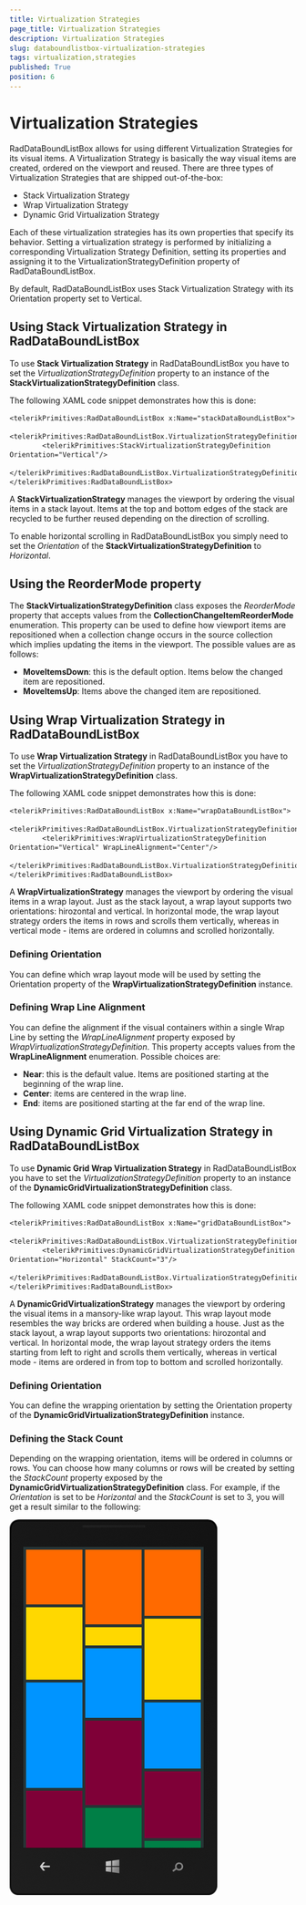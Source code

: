 ```yaml
---
title: Virtualization Strategies
page_title: Virtualization Strategies
description: Virtualization Strategies
slug: databoundlistbox-virtualization-strategies
tags: virtualization,strategies
published: True
position: 6
---
```


# Virtualization Strategies

RadDataBoundListBox allows for using different Virtualization Strategies for its visual items.
A Virtualization Strategy is basically the way visual items are created, ordered on the viewport and reused.
There are three types of Virtualization Strategies that are shipped out-of-the-box:

* Stack Virtualization Strategy
* Wrap Virtualization Strategy
* Dynamic Grid Virtualization Strategy

Each of these virtualization strategies has its own properties that specify its behavior.
Setting a virtualization strategy is performed by initializing a corresponding
Virtualization Strategy Definition, setting its properties and assigning it to
the VirtualizationStrategyDefinition property of RadDataBoundListBox.

By default, RadDataBoundListBox uses Stack Virtualization Strategy with its
Orientation property set to Vertical.

## Using Stack Virtualization Strategy in RadDataBoundListBox

To use **Stack Virtualization Strategy** in RadDataBoundListBox you
have to set the *VirtualizationStrategyDefinition* property to
an instance of the **StackVirtualizationStrategyDefinition** class.

The following XAML code snippet demonstrates how this is done:

	<telerikPrimitives:RadDataBoundListBox x:Name="stackDataBoundListBox">
	    <telerikPrimitives:RadDataBoundListBox.VirtualizationStrategyDefinition>
	        <telerikPrimitives:StackVirtualizationStrategyDefinition Orientation="Vertical"/>
	    </telerikPrimitives:RadDataBoundListBox.VirtualizationStrategyDefinition>
	</telerikPrimitives:RadDataBoundListBox>

A **StackVirtualizationStrategy** manages the viewport by ordering the visual items
in a stack layout. Items at the top and bottom edges of the stack are recycled to be further reused depending on the
direction of scrolling.

To enable horizontal scrolling in RadDataBoundListBox you simply need to set the *Orientation* of
the **StackVirtualizationStrategyDefinition** to *Horizontal*.

## Using the ReorderMode property

The **StackVirtualizationStrategyDefinition** class exposes the *ReorderMode* property
that accepts values from the **CollectionChangeItemReorderMode** enumeration. This property can be used to define
how viewport items are repositioned when a collection change occurs in the source collection which implies updating the items in the viewport. The possible
values are as follows:

* **MoveItemsDown**: this is the default option. Items below the changed item are repositioned.
* **MoveItemsUp**: Items above the changed item are repositioned.

## Using Wrap Virtualization Strategy in RadDataBoundListBox

To use **Wrap Virtualization Strategy** in RadDataBoundListBox you
have to set the *VirtualizationStrategyDefinition* property to
an instance of the **WrapVirtualizationStrategyDefinition** class.

The following XAML code snippet demonstrates how this is done:

	<telerikPrimitives:RadDataBoundListBox x:Name="wrapDataBoundListBox">
	    <telerikPrimitives:RadDataBoundListBox.VirtualizationStrategyDefinition>
	        <telerikPrimitives:WrapVirtualizationStrategyDefinition Orientation="Vertical" WrapLineAlignment="Center"/>
	    </telerikPrimitives:RadDataBoundListBox.VirtualizationStrategyDefinition>
	</telerikPrimitives:RadDataBoundListBox>

A **WrapVirtualizationStrategy** manages the viewport by ordering the visual items
in a wrap layout. Just as the stack layout, a wrap layout supports two orientations: hirozontal and vertical. In
horizontal mode, the wrap layout strategy orders the items in rows and scrolls them vertically, whereas in vertical mode - items
are ordered in columns and scrolled horizontally.


### Defining Orientation

You can define which wrap layout mode will be used by setting the Orientation property of the **WrapVirtualizationStrategyDefinition** instance.

### Defining Wrap Line Alignment

You can define the alignment if the visual containers within a single Wrap Line by setting the *WrapLineAlignment* property exposed by *WrapVirtualizationStrategyDefinition*. This property accepts values from the **WrapLineAlignment** enumeration. Possible choices are:

* **Near**: this is the default value. Items are positioned starting at the beginning of the wrap line.
* **Center**: items are centered in the wrap line.
* **End**: items are positioned starting at the far end of the wrap line.

## Using Dynamic Grid Virtualization Strategy in RadDataBoundListBox

To use **Dynamic Grid Wrap Virtualization Strategy** in RadDataBoundListBox you
have to set the *VirtualizationStrategyDefinition* property to
an instance of the **DynamicGridVirtualizationStrategyDefinition** class.

The following XAML code snippet demonstrates how this is done:

	<telerikPrimitives:RadDataBoundListBox x:Name="gridDataBoundListBox">
	    <telerikPrimitives:RadDataBoundListBox.VirtualizationStrategyDefinition>
	        <telerikPrimitives:DynamicGridVirtualizationStrategyDefinition Orientation="Horizontal" StackCount="3"/>
	    </telerikPrimitives:RadDataBoundListBox.VirtualizationStrategyDefinition>
	</telerikPrimitives:RadDataBoundListBox>

A **DynamicGridVirtualizationStrategy** manages the viewport by ordering the visual items in a mansory-like wrap layout. This wrap layout mode resembles the way bricks are ordered when building a house. Just as the stack layout, a wrap layout supports two orientations: hirozontal and vertical. In horizontal mode, the wrap layout strategy orders the items starting from left to right and scrolls them vertically, whereas in vertical mode - items
are ordered in from top to bottom and scrolled horizontally.

### Defining Orientation

You can define the wrapping orientation by setting the Orientation property of the **DynamicGridVirtualizationStrategyDefinition** instance.

### Defining the Stack Count

Depending on the wrapping orientation, items will be ordered in columns or rows. You can choose how many columns or rows will be created by setting the *StackCount* property exposed by the **DynamicGridVirtualizationStrategyDefinition** class. For example, if the *Orientation* is set to be *Horizontal* and the *StackCount* is set to 3, you will get a result similar to the following:

![Data Bound List Box-Features-Virtualization](images/DataBoundListBox-Features-VirtualizationStrategies-Masonry1.png)